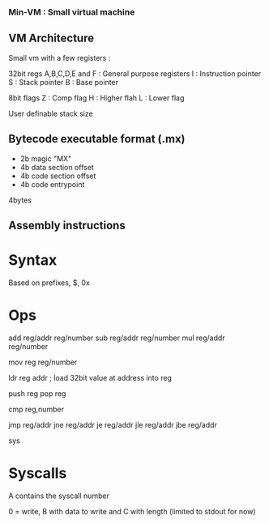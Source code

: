 ### Min-VM : Small virtual machine

## VM Architecture

Small vm with a few registers :

32bit regs
A,B,C,D,E and F : General purpose registers
I		: Instruction pointer
S		: Stack pointer
B		: Base pointer

8bit flags
Z		: Comp flag
H		: Higher flah
L		: Lower flag


User definable stack size

## Bytecode executable format (.mx)

- 2b magic "MX"
- 4b data section offset
- 4b code section offset
- 4b code entrypoint

4bytes

## Assembly instructions

# Syntax
Based on prefixes, $<register>, 0x<hexnum>

# Ops
add reg/addr reg/number
sub reg/addr reg/number
mul reg/addr reg/number

mov reg reg/number

ldr reg addr ; load 32bit value at address into reg

push reg
pop reg

cmp reg,number

jmp reg/addr
jne reg/addr
je  reg/addr
jle reg/addr
jbe reg/addr

sys


# Syscalls
A contains the syscall number

0 = write, B with data to write and C with length (limited to stdout for now)



